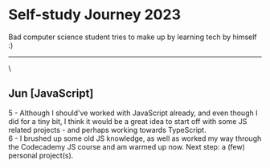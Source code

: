 # Self-study Journey 2023
Bad computer science student tries to make up by learning tech by himself :)

---
\

## Jun        [JavaScript]
5 - Although I should've worked with JavaScript already, and even though I did for a tiny bit, I think it would be a great idea to start off with some JS related projects - and perhaps working towards TypeScript.
\
6 - I brushed up some old JS knowledge, as well as worked my way through the Codecademy JS course and am warmed up now. Next step: a (few) personal project(s).
